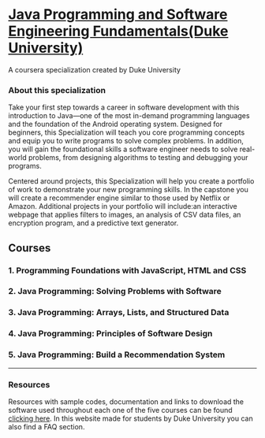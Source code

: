 <h1><a href="https://www.coursera.org/specializations/java-programming">Java Programming and Software Engineering Fundamentals(Duke University)</a></h1>
<p>A coursera specialization created by Duke University</p>
<h3>About this specialization</h3>
<p>Take your first step towards a career in software development with this introduction to Java—one of the most in-demand programming languages and the foundation of the Android operating system. Designed for beginners, this Specialization will teach you core programming concepts and equip you to write programs to solve complex problems. In addition, you will gain the foundational skills a software engineer needs to solve real-world problems, from designing algorithms to testing and debugging your programs.</p>
<p>Centered around projects, this Specialization will help you create a portfolio of work to demonstrate your new programming skills. In the capstone you will create a recommender engine similar to those used by Netflix or Amazon. Additional projects in your portfolio will include:an interactive webpage that applies filters to images, an analysis of CSV data files, an encryption program, and a predictive text generator.</p>

<h2>Courses</h2>
<h3>1. Programming Foundations with JavaScript, HTML and CSS</h3>
<h3>2. Java Programming: Solving Problems with Software</h3>
<h3>3. Java Programming: Arrays, Lists, and Structured Data</h3>
<h3>4. Java Programming: Principles of Software Design</h3>
<h3>5. Java Programming: Build a Recommendation System</h3>
<hr>
<h3>Resources</h3>
<p>Resources with sample codes, documentation and links to download the software used throughout each one of the five courses can be found <a href="https://www.dukelearntoprogram.com/index.php">clicking here</a>. In this website made for students by Duke University you can also find a FAQ section.</p>
